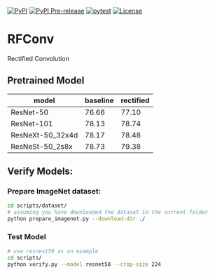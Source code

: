 [![PyPI](https://img.shields.io/pypi/v/rfconv.svg)](https://pypi.python.org/pypi/rfconv)
[![PyPI Pre-release](https://img.shields.io/badge/pypi--prerelease-v0.0.2-ff69b4.svg)](https://pypi.org/project/rfconv/#history)
[![pytest](https://github.com/zhanghang1989/RFConv/workflows/pytest/badge.svg)](https://github.com/zhanghang1989/RFConv/actions)
[![License](https://img.shields.io/badge/License-Apache%202.0-blue.svg)](https://opensource.org/licenses/Apache-2.0)

# RFConv
Rectified Convolution


## Pretrained Model

| model            | baseline | rectified |
|------------------|----------|-----------|
| ResNet-50        | 76.66    | 77.10     |
| ResNet-101       | 78.13    | 78.74     |
| ResNeXt-50_32x4d | 78.17    | 78.48     |
| ResNeSt-50_2s8x  | 78.73    | 79.38     |


## Verify Models:


### Prepare ImageNet dataset:

```bash
cd scripts/dataset/
# assuming you have downloaded the dataset in the current folder
python prepare_imagenet.py --download-dir ./
```

### Test Model

```bash
# use resnest50 as an example
cd scripts/
python verify.py --model resnet50 --crop-size 224
```